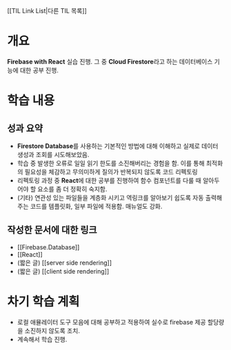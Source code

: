 [[TIL Link List|다른 TIL 목록]]
# 개요
**Firebase with React** 실습 진행. 그 중 **Cloud Firestore**라고 하는 데이터베이스 기능에 대한 공부 진행.

# 학습 내용
## 성과 요약
- **Firestore Database**를 사용하는 기본적인 방법에 대해 이해하고 실제로 데이터 생성과 조회를 시도해보았음.
- 학습 중 발생한 오류로 일일 읽기 한도를 소진해버리는 경험을 함. 이를 통해 최적화의 필요성을 체감하고 무의미하게 질의가 반복되지 않도록 코드 리펙토링
- 리펙토링 과정 중 **React**에 대한 공부를 진행하여 함수 컴포넌트를 다룰 때 알아두어야 할 요소를 좀 더 정확히 숙지함.
- (기타) 연관성 있는 파일들을 계층화 시키고 역링크를 알아보기 쉽도록 자동 출력해주는 코드를 템플릿화, 일부 파일에 적용함. 매뉴얼도 강화.

## 작성한 문서에 대한 링크
- [[Firebase.Database]]
- [[React]]
- (짧은 글) [[server side rendering]]
- (짧은 글) [[client side rendering]]

# 차기 학습 계획
- 로컬 애뮬레이터 도구 모음에 대해 공부하고 적용하여 실수로 firebase 제공 할당량을 소진하지 않도록 조치.
- 계속해서 학습 진행.